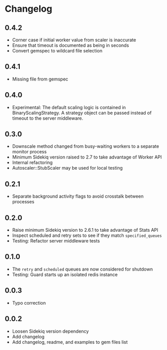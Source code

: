 # Changelog

## 0.4.2

- Corner case if initial worker value from scaler is inaccurate
- Ensure that timeout is documented as being in seconds
- Convert gemspec to wildcard file selection

## 0.4.1

- Missing file from gemspec

## 0.4.0

- Experimental: The default scaling logic is contained in BinaryScalingStrategy.  A strategy object can be passed instead of timeout to the server middleware.

## 0.3.0

- Downscale method changed from busy-waiting workers to a separate monitor process
- Minimum Sidekiq version raised to 2.7 to take advantage of Worker API
- Internal refactoring
- Autoscaler::StubScaler may be used for local testing

## 0.2.1

- Separate background activity flags to avoid crosstalk between processes

## 0.2.0

- Raise minimum Sidekiq version to 2.6.1 to take advantage of Stats API
- Inspect scheduled and retry sets to see if they match `specified_queues`
- Testing: Refactor server middleware tests

## 0.1.0

- The `retry` and `scheduled` queues are now considered for shutdown
- Testing: Guard starts up an isolated redis instance

## 0.0.3

- Typo correction

## 0.0.2

- Loosen Sidekiq version dependency
- Add changelog
- Add changelog, readme, and examples to gem files list
